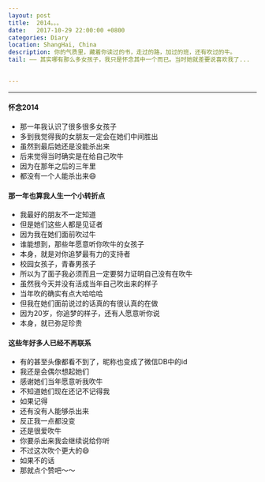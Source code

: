 ```yaml
---
layout: post
title:  2014。。。
date:   2017-10-29 22:00:00 +0800
categories: Diary
location: ShangHai, China
description: 你的气质里，藏着你读过的书，走过的路，加过的班，还有吹过的牛。
tail: —— 其实哪有那么多女孩子，我只是怀念其中一个而已。当时她就差要说喜欢我了...
      

---
```

---

#### 怀念2014
* 那一年我认识了很多很多女孩子
* 多到我觉得我的女朋友一定会在她们中间胜出
* 虽然到最后她还是没能杀出来
* 后来觉得当时确实是在给自己吹牛
* 因为在那年之后的三年里
* 都没有一个人能杀出来😄



#### 那一年也算我人生一个小转折点
* 我最好的朋友不一定知道
* 但是她们这些人都是见证者
* 因为我在她们面前吹过牛
* 谁能想到，那些年愿意听你吹牛的女孩子
* 本身，就是对你追梦最有力的支持者
* 校园女孩子，青春男孩子
* 所以为了面子我必须而且一定要努力证明自己没有在吹牛
* 虽然我今天并没有活成当年自己吹出来的样子
* 当年吹的确实有点大哈哈哈
* 但我在她们面前说过的话真的有很认真的在做
* 因为20岁，你追梦的样子，还有人愿意听你说
* 本身，就已弥足珍贵


#### 这些年好多人已经不再联系
* 有的甚至头像都看不到了，昵称也变成了微信DB中的id
* 我还是会偶尔想起她们
* 感谢她们当年愿意听我吹牛
* 不知道她们现在还记不记得我
* 如果记得
* 还有没有人能够杀出来
* 反正我一点都没变
* 还是很爱吹牛
* 你要杀出来我会继续说给你听
* 不过这次吹个更大的😄
* 如果不的话
* 那就点个赞吧～～
